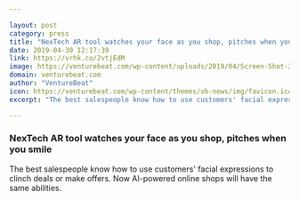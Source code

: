 ```yaml
---

layout: post
category: press
title: "NexTech AR tool watches your face as you shop, pitches when you smile"
date: 2019-04-30 12:17:39
link: https://vrhk.co/2vtjEdM
image: https://venturebeat.com/wp-content/uploads/2019/04/Screen-Shot-2019-04-19-at-8.14.41-AM-e1555676196948.jpg?w=1200&strip=all
domain: venturebeat.com
author: "VentureBeat"
icon: https://venturebeat.com/wp-content/themes/vb-news/img/favicon.ico
excerpt: "The best salespeople know how to use customers' facial expressions to clinch deals or make offers. Now AI-powered online shops will have the same abilities."

---
```


### NexTech AR tool watches your face as you shop, pitches when you smile

The best salespeople know how to use customers' facial expressions to clinch deals or make offers. Now AI-powered online shops will have the same abilities.